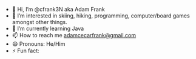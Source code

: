 - 👋 Hi, I’m @cfrank3N aka Adam Frank
- 👀 I’m interested in skiing, hiking, programming, computer/board games amongst other things.
- 🌱 I’m currently learning Java
- 📫 How to reach me adamcecarfrank@gmail.com
- 😄 Pronouns: He/Him
- ⚡ Fun fact: 

<!---
cfrank3N/cfrank3N is a ✨ special ✨ repository because its `README.md` (this file) appears on your GitHub profile.
You can click the Preview link to take a look at your changes.
--->
